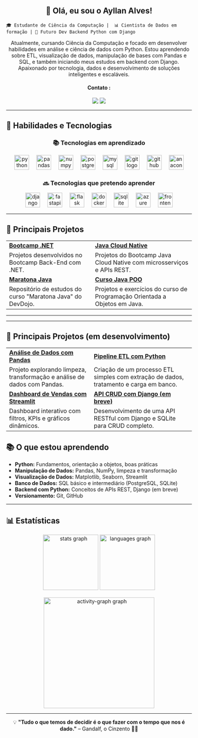 <H2 align="center"> 👋 Olá, eu sou o Ayllan Alves! </H2>

`🎓 Estudante de Ciência da Computação |  📊 Cientista de Dados em formação | 🔧 Futuro Dev Backend Python com Django`

<p align="center"> Atualmente, cursando Ciência da Computação e focado em desenvolver habilidades em análise e ciência de dados com Python. Estou aprendendo sobre ETL, visualização de dados, manipulação de bases com Pandas e SQL, e também iniciando meus estudos em backend com Django. Apaixonado por tecnologia, dados e desenvolvimento de soluções inteligentes e escaláveis. </p>

<div align="center">
<h4> Contato :</h4>
<a href="mailto:franciscoayllan@gmail.com"><img src="https://img.shields.io/badge/Gmail-D14836?style=for-the-badge&logo=gmail&logoColor=white"></a>
<a href="https://www.linkedin.com/in/ayllan-silva" target="_blank"><img src="https://img.shields.io/badge/-LinkedIn-%230077B5?style=for-the-badge&logo=linkedin&logoColor=white"></a>   
</div>

---

<H2 align="left"><strong>🚀 Habilidades e Tecnologias</strong></H2>

<h3 align="center">📚 Tecnologias em aprendizado</h3>

<div align="center">
  <img src="https://cdn.jsdelivr.net/gh/devicons/devicon/icons/python/python-original.svg" height="40" alt="python logo" />
  <img width="12" />
  <img src="https://cdn.jsdelivr.net/gh/devicons/devicon/icons/pandas/pandas-original.svg" height="40" alt="pandas logo" />
  <img width="12" />
  <img src="https://cdn.jsdelivr.net/gh/devicons/devicon/icons/numpy/numpy-original.svg" height="40" alt="numpy logo" />
  <img width="12" />
  <img src="https://skillicons.dev/icons?i=postgres" height="40" alt="postgresql logo" />
  <img width="12" />
  <img src="https://skillicons.dev/icons?i=mysql" height="40" alt="mysql logo" />
  <img width="12" />
  <img src="https://skillicons.dev/icons?i=git" height="40" alt="git logo" />
  <img width="12" />
  <img src="https://skillicons.dev/icons?i=github" height="40" alt="github logo" />
  <img width="12" />
  <img src="https://skillicons.dev/icons?i=anaconda" height="40" alt="anaconda logo" />
</div>

<h3 align="center">🔜 Tecnologias que pretendo aprender</h3>

<div align="center">
  <img src="https://cdn.jsdelivr.net/gh/devicons/devicon/icons/django/django-plain.svg" height="40" alt="django logo" />
  <img width="12" />
  <img src="https://cdn.jsdelivr.net/gh/devicons/devicon/icons/fastapi/fastapi-original.svg" height="40" alt="fastapi logo" />
  <img width="12" />
  <img src="https://skillicons.dev/icons?i=flask" height="40" alt="flask logo" />
  <img width="12" />
  <img src="https://cdn.jsdelivr.net/gh/devicons/devicon/icons/docker/docker-original.svg" height="40" alt="docker logo" />
  <img width="12" />
  <img src="https://skillicons.dev/icons?i=sqlite" height="40" alt="sqlite logo" />
  <img width="12" />
  <img src="https://skillicons.dev/icons?i=azure" height="40" alt="azure" />
  <img width="12" />
  <img src="https://skillicons.dev/icons?i=html,css,js" height="40" alt="frontend icons" />

</div>

---

<H2 align="left" > 📌 Principais Projetos  </H2>

<table>
  <tr>
    <td><a href="https://github.com/FAyllan111/bootcamp-dotnet"><b>Bootcamp .NET</b></a></td>
    <td><a href="https://github.com/FAyllan111/java-cloud-native"><b>Java Cloud Native</b></a></td>
  </tr>
  <tr>
    <td>Projetos desenvolvidos no Bootcamp Back-End com .NET.</td>
    <td>Projetos do Bootcamp Java Cloud Native com microsserviços e APIs REST.</td>
  </tr>
  <tr>
    <td><a href="https://github.com/FAyllan111/maratona-java"><b>Maratona Java</b></a></td>
    <td><a href="https://github.com/FAyllan111/curso-java-poo"><b>Curso Java POO</b></a></td>
  </tr>
  <tr>
    <td>Repositório de estudos do curso "Maratona Java" do DevDojo.</td>
    <td>Projetos e exercícios do curso de Programação Orientada a Objetos em Java.</td>
  </tr>
</table>

---

---

<H2 align="left">📌 Principais Projetos (em desenvolvimento)</H2>

<table>
  <tr>
    <td><a href="https://github.com/FAyllan111/analise-dados-pandas"><b>Análise de Dados com Pandas</b></a></td>
    <td><a href="https://github.com/FAyllan111/etl-python"><b>Pipeline ETL com Python</b></a></td>
  </tr>
  <tr>
    <td>Projeto explorando limpeza, transformação e análise de dados com Pandas.</td>
    <td>Criação de um processo ETL simples com extração de dados, tratamento e carga em banco.</td>
  </tr>
  <tr>
    <td><a href="https://github.com/FAyllan111/dashboard-vendas"><b>Dashboard de Vendas com Streamlit</b></a></td>
    <td><a href="https://github.com/FAyllan111/api-django-crud"><b>API CRUD com Django (em breve)</b></a></td>
  </tr>
  <tr>
    <td>Dashboard interativo com filtros, KPIs e gráficos dinâmicos.</td>
    <td>Desenvolvimento de uma API RESTful com Django e SQLite para CRUD completo.</td>
  </tr>
</table>

<H2 align="left">📚 O que estou aprendendo</H2>

- **Python:** Fundamentos, orientação a objetos, boas práticas  
- **Manipulação de Dados:** Pandas, NumPy, limpeza e transformação  
- **Visualização de Dados:** Matplotlib, Seaborn, Streamlit  
- **Banco de Dados:** SQL básico e intermediário (PostgreSQL, SQLite)  
- **Backend com Python:** Conceitos de APIs REST, Django (em breve)  
- **Versionamento:** Git, GitHub

---

<H2 align="left"> 📊 Estatísticas</H2>

<div align="center">
  <img src="https://github-readme-stats.vercel.app/api?username=FAyllan111&hide_title=false&hide_rank=false&show_icons=true&include_all_commits=true&count_private=true&disable_animations=false&theme=react&locale=pt-br&hide_border=false&order=1" height="150" alt="stats graph" />
  <img src="https://github-readme-stats.vercel.app/api/top-langs?username=FAyllan111&locale=pt-br&hide_title=false&layout=compact&card_width=320&langs_count=6&theme=react&hide_border=false&order=2" height="150" alt="languages graph" /> <br><br>
  <img src="https://github-readme-activity-graph.vercel.app/graph?username=FAyllan111&radius=16&theme=github-dark&area=true&order=5" height="300" alt="activity-graph graph" />
</div>

---

<p align="center"> 💡 <strong>"Tudo o que temos de decidir é o que fazer com o tempo que nos é dado."</strong> – Gandalf, o Cinzento 🧙‍♂️ </p>
